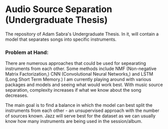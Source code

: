 # Audio Source Separation (Undergraduate Thesis)
 The repository of Adam Sabra's Undergraduate Thesis. In it, will contain a model that separates songs into specific instruments.
 
### Problem at Hand:
There are numerous approaches that could be used for sepearating instruments from each other. Some methods include NMF (Non-negative Matrix Factorization,) CNN (Convolutional Neural Networks,) and LSTM (Long Short Term Memory.) I am currently playing around with various packages and models and seeing what would work best. With music source separation, complexity increases if what we know about the song decreases. 

The main goal is to find a balance in which the model can best split the instruments from each other - an unsupervised approach with the number of sources known. Jazz will serve best for the dataset as we can usually know how many instruments are being used in the session/album.
